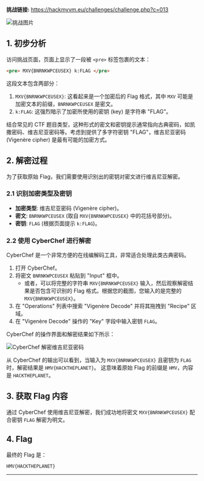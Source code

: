 **挑战链接:** https://hackmyvm.eu/challenges/challenge.php?c=013

![挑战图片](https://7r1umph.top/image/20250518140039064.webp)

## 1. 初步分析

访问挑战页面，页面上显示了一段被 `<pre>` 标签包裹的文本：

```html
<pre> MXV{BNRNKWPCEUSEX} k:FLAG </pre>
```

这段文本包含两部分：
1.  `MXV{BNRNKWPCEUSEX}`: 这看起来是一个加密后的 Flag 格式，其中 `MXV` 可能是加密文本的前缀，`BNRNKWPCEUSEX` 是密文。
2.  `k:FLAG`: 这强烈暗示了加密所使用的密钥 (key) 是字符串 "FLAG"。

结合常见的 CTF 题目类型，这种形式的密文和密钥提示通常指向古典密码，如凯撒密码、维吉尼亚密码等。考虑到提供了多字符密钥 "FLAG"，维吉尼亚密码 (Vigenère cipher) 是最有可能的加密方式。

## 2. 解密过程

为了获取原始 Flag，我们需要使用识别出的密钥对密文进行维吉尼亚解密。

### 2.1 识别加密类型及密钥

*   **加密类型**: 维吉尼亚密码 (Vigenère cipher)。
*   **密文**: `BNRNKWPCEUSEX` (取自 `MXV{BNRNKWPCEUSEX}` 中的花括号部分)。
*   **密钥**: `FLAG` (根据页面提示 `k:FLAG`)。

### 2.2 使用 CyberChef 进行解密

CyberChef 是一个非常方便的在线编解码工具，非常适合处理此类古典密码。

1.  打开 CyberChef。
2.  将密文 `BNRNKWPCEUSEX` 粘贴到 "Input" 框中。
    *   或者，可以将完整的字符串 `MXV{BNRNKWPCEUSEX}` 输入，然后观察解密结果是否包含可识别的 Flag 格式。根据您的截图，您输入的是完整的 `MXV{BNRNKWPCEUSEX}`。
3.  在 "Operations" 列表中搜索 "Vigenère Decode" 并将其拖拽到 "Recipe" 区域。
4.  在 "Vigenère Decode" 操作的 "Key" 字段中输入密钥 `FLAG`。

CyberChef 的操作界面和解密结果如下所示：

![CyberChef 解密维吉尼亚密码](https://7r1umph.top/image/20250518140633398.webp)

从 CyberChef 的输出可以看到，当输入为 `MXV{BNRNKWPCEUSEX}` 且密钥为 `FLAG` 时，解密结果是 `HMV{HACKTHEPLANET}`。
这意味着原始 Flag 的前缀是 `HMV`，内容是 `HACKTHEPLANET`。

## 3. 获取 Flag 内容

通过 CyberChef 使用维吉尼亚解密，我们成功地将密文 `MXV{BNRNKWPCEUSEX}` 配合密钥 `FLAG` 解密为明文。

## 4. Flag

最终的 Flag 是：

```
HMV{HACKTHEPLANET}
```

---